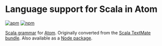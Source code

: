 # Language support for Scala in Atom

[![apm](https://img.shields.io/apm/v/language-scala.svg?style=flat-square)](https://atom.io/packages/language-scala)
[![npm](https://img.shields.io/npm/v/language-scala.svg?style=flat-square)](https://www.npmjs.com/package/language-scala)

[Scala grammar](https://atom.io/packages/language-scala) for [Atom](https://atom.io). Originally converted from the [Scala TextMate bundle](https://github.com/mads379/scala.tmbundle). Also available as a [Node package](https://www.npmjs.com/package/language-scala).
